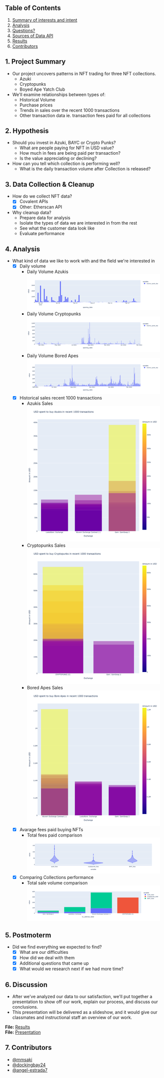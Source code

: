  <!--
 <img src="https://media2.giphy.com/media/JTV3ciE3YTDycJXhmq/giphy.gif?cid=ecf05e47e01en4yfdxy8feugp8cfur80fovlpp01u38dssnk&rid=giphy.gif&ct=g" alt="ether" width="100%"/>
 -->

## Table of Contents

1. [Summary of interests and intent](#summary-of-interests-and-intent)
2. [Analysis](#analysis)
3. [Questions?](#questions)
4. [Sources of Data API](#sources-of-data-api)
5. [Results](#results)
6. [Contributors](#contributors)

## 1. Project Summary
* Our project uncovers patterns in NFT trading for three NFT collections.
    * Azuki
    * Cryptopunks
    * Boyed Ape Yatch Club
* We'll examine relationships between types of:
    * Historical Volume 
    * Purchase prices
    * Trends in sales over the recent 1000 transactions
    * Other transaction data ie. transaction fees paid for all collections

## 2. Hypothesis
* Should you invest in Azuki, BAYC or Crypto Punks? 
    * What are people paying for NFT in USD value?
    * How much in fees are being paid per transaction?
    * Is the value appreciating or declining?
* How can you tell which collection is performing well?
    * What is the daily transaction volume after Collection is released?

## 3. Data Collection & Cleanup
* How do we collect NFT data?
    - [x] Covalent APIs
    - [x] Other: Etherscan API
* Why cleanup data?
    * Prepare data for analysis
    * Isolate the types of data we are interested in from the rest
    * See what the customer data look like
    * Evaluate performance

## 4. Analysis

* What kind of data we like to work with and the field we're interested in 
    - [x] Daily volume
        * Daily Volume Azukis
        ![Daily Volume Azukis](./exports/azuki_daily_volume.png)
        * Daily Volume Cryptopunks
        ![Daily Volume Punks](./exports/crypotpunks_daily_volume.png)
        * Daily Volume Bored Apes
        ![Daily Volume Bored Apes](./exports/BAYC_daily_volume.png)
    - [x] Historical sales recent 1000 transactions
        * Azukis Sales
        ![Azuki Sales](./exports/azuki_daily_sales.png)
        * Cryptopunks Sales
        ![Punk Sales](./exports/cryptopunks_daily_sales.png)
        * Bored Apes Sales
        ![Ape Sales](./exports/BAYC_daily_sales.png)
    - [x] Avarage fees paid buying NFTs
        * Total fees paid comparison
        ![Fees Comparison](./exports/combined_fees_comparison.png)
    - [x] Comparing Collections performance
        * Total sale volume comparison
        ![](./exports/combined_recent_1000_sales_total.png)


## 5. Postmoterm
* Did we find everything we expected to find?
    - [x] What are our difficulties 
    - [x] How did we deal with them
    - [x] Additional questions that came up
    - [x] What would we research next if we had more time?

## 6. Discussion

* After we've analyzed our data to our satisfaction, we'll put together a presentation to show off our work, explain our process, and discuss our conclusions.
* This presentation will be delivered as a slideshow, and it would give our classmates and instructional staff an overview of our work. 

**File:** [Results]() <br>
**File:** [Presentation]()


## 7. Contributors 

- [@mmsaki](https://github.com/mmsaki)
- [@dockingbay24](https://github.com/dockingbay24)
- [@angel-estrada7](https://github.com/angel-estrada7)
